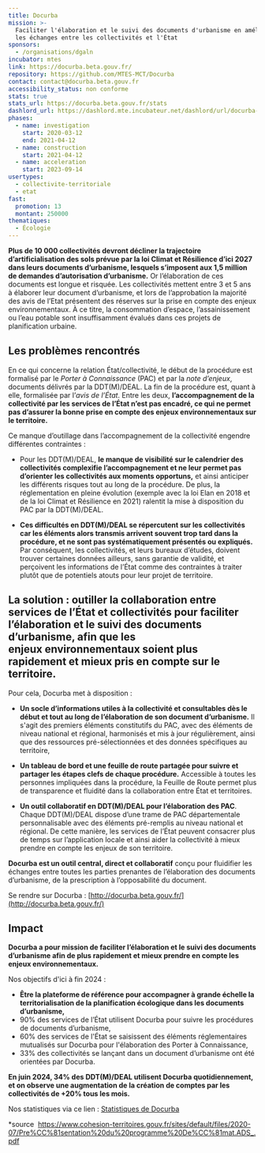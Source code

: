 ```yaml
---
title: Docurba
mission: >-
  Faciliter l'élaboration et le suivi des documents d'urbanisme en améliorant
  les échanges entre les collectivités et l'État
sponsors:
  - /organisations/dgaln
incubator: mtes
link: https://docurba.beta.gouv.fr/
repository: https://github.com/MTES-MCT/Docurba
contact: contact@docurba.beta.gouv.fr
accessibility_status: non conforme
stats: true
stats_url: https://docurba.beta.gouv.fr/stats
dashlord_url: https://dashlord.mte.incubateur.net/dashlord/url/docurba-incubateur-net/
phases:
  - name: investigation
    start: 2020-03-12
    end: 2021-04-12
  - name: construction
    start: 2021-04-12
  - name: acceleration
    start: 2023-09-14
usertypes:
  - collectivite-territoriale
  - etat
fast:
  promotion: 13
  montant: 250000
thematiques:
  - Écologie
---
```

**Plus de 10 000 collectivités devront décliner la trajectoire d’artificialisation des sols prévue par la loi Climat et Résilience d’ici 2027 dans leurs documents d’urbanisme, lesquels s’imposent aux 1,5 million de demandes d’autorisation d’urbanisme.** Or l’élaboration de ces documents est longue et risquée. Les collectivités mettent entre 3 et 5 ans à élaborer leur document d’urbanisme, et lors de l’approbation la majorité des avis de l’Etat présentent des réserves sur la prise en compte des enjeux environnementaux. À ce titre, la consommation d’espace, l’assainissement ou l’eau potable sont insuffisamment évalués dans ces projets de planification urbaine.



## Les problèmes rencontrés


En ce qui concerne la relation État/collectivité, le début de la procédure est formalisé par le *Porter à Connaissance* (PAC) et par la *note d’enjeux*, documents délivrés par la DDT(M)/DEAL. La fin de la procédure est, quant à elle, formalisée par l’*avis de l’État*. Entre les deux, **l’accompagnement de la collectivité par les services de l’État n’est pas encadré, ce qui ne permet pas d’assurer la bonne prise en compte des enjeux environnementaux sur le territoire.**

Ce manque d’outillage dans l’accompagnement de la collectivité engendre différentes contraintes :

* Pour les DDT(M)/DEAL, **le manque de visibilité sur le calendrier des collectivités complexifie l’accompagnement et ne leur permet pas d’orienter les collectivités aux moments opportuns,** et ainsi anticiper les différents risques tout au long de la procédure. De plus, la réglementation en pleine évolution (exemple avec la loi Elan en 2018 et de la loi Climat et Résilience en 2021) ralentit la mise à disposition du PAC par la DDT(M)/DEAL.

* **Ces difficultés en DDT(M)/DEAL se répercutent sur les collectivités car les éléments alors transmis arrivent souvent trop tard dans la procédure, et ne sont pas systématiquement présentés ou expliqués.** Par conséquent, les collectivités, et leurs bureaux d’études, doivent trouver certaines données ailleurs, sans garantie de validité, et perçoivent les informations de l’État comme des contraintes à traiter plutôt que de potentiels atouts pour leur projet de territoire.



## La solution :  outiller la collaboration entre services de l’État et collectivités pour faciliter l’élaboration et le suivi des documents d’urbanisme, afin que les enjeux environnementaux soient plus rapidement et mieux pris en compte sur le territoire.


Pour cela, Docurba met à disposition :

* **Un socle d’informations utiles à la collectivité et consultables dès le début et tout au long de l’élaboration de son document d’urbanisme.** Il s'agit des premiers éléments constitutifs du PAC, avec des éléments de niveau national et régional, harmonisés et mis à jour régulièrement, ainsi que des ressources pré-sélectionnées et des données spécifiques au territoire,

* **Un tableau de bord et une feuille de route partagée pour suivre et partager les étapes clefs de chaque procédure.** Accessible à toutes les personnes impliquées dans la procédure, la Feuille de Route permet plus de transparence et fluidité dans la collaboration entre État et territoires.

* **Un outil collaboratif en DDT(M)/DEAL pour l’élaboration des PAC**. Chaque DDT(M)/DEAL dispose d’une trame de PAC départementale personnalisable avec des éléments pré-remplis au niveau national et régional. De cette manière, les services de l’État peuvent consacrer plus de temps sur l’application locale et ainsi aider la collectivité à mieux prendre en compte les enjeux de son territoire.


**Docurba est un outil central, direct et collaboratif** conçu pour fluidifier les échanges entre toutes les parties prenantes de l’élaboration des documents d’urbanisme, de la prescription à l’opposabilité du document.

Se rendre sur Docurba : [http://docurba.beta.gouv.fr/](http://docurba.beta.gouv.fr/)



## Impact


**Docurba a pour mission de faciliter l’élaboration et le suivi des documents d’urbanisme afin de plus rapidement et mieux prendre en compte les enjeux environnementaux.**

Nos objectifs d'ici à fin 2024 :

- **Être la plateforme de référence pour accompagner à grande échelle la territorialisation de la planification écologique dans les documents d’urbanisme,**
- 90% des services de l’État utilisent Docurba pour suivre les procédures de documents d’urbanisme,
- 60% des services de l'État se saisissent des éléments réglementaires mutualisés sur Docurba pour l'élaboration des Porter à Connaissance,
- 33% des collectivités se lançant dans un document d’urbanisme ont été orientées par Docurba.

**En juin 2024, 34% des DDT(M)/DEAL utilisent Docurba quotidiennement, et on observe une augmentation de la création de comptes par les collectivités de +20% tous les mois.**

Nos statistiques via ce lien : [Statistiques de Docurba](https://docurba.beta.gouv.fr/stats)





\*source  https://www.cohesion-territoires.gouv.fr/sites/default/files/2020-07/Pre%CC%81sentation%20du%20programme%20De%CC%81mat.ADS_.pdf